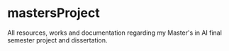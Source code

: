 # mastersProject
All resources, works and documentation regarding my Master's in AI final semester project and dissertation.
